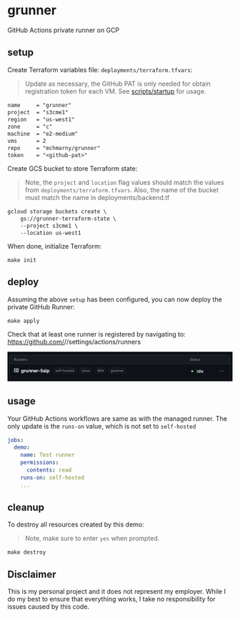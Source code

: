 # grunner

GitHub Actions private runner on GCP

## setup 

Create Terraform variables file: `deployments/terraform.tfvars`:

> Update as necessary, the GitHub PAT is only needed for obtain registration token for each VM. See [scripts/startup](scripts/startup) for usage.

```shell
name     = "grunner"
project  = "s3cme1"
region   = "us-west1"
zone     = "c"
machine  = "e2-medium"
vms      = 2
repo     = "mchmarny/grunner"
token    = "<github-pat>"
```

Create GCS bucket to store Terraform state:

> Note, the `project` and `location` flag values should match the values from `deployments/terraform.tfvars`. Also, the name of the bucket must match the name in deployments/backend.tf

```shell
gcloud storage buckets create \
    gs://grunner-terraform-state \
    --project s3cme1 \
    --location us-west1
```

When done, initialize Terraform:

```shell
make init
```

## deploy

Assuming the above `setup` has been configured, you can now deploy the private GitHub Runner:

```shell
make apply
```

Check that at least one runner is registered by navigating to: https://github.com/<owner>/<repo>/settings/actions/runners 

![](assets/runners.png)

## usage

Your GitHub Actions workflows are same as with the managed runner. The only update is the `runs-on` value, which is not set to `self-hosted`

```yaml
jobs:
  demo:
    name: Test runner
    permissions:
      contents: read
    runs-on: self-hosted
    ...
```

## cleanup

To destroy all resources created by this demo:

> Note, make sure to enter `yes` when prompted.

```shell
make destroy
```

## Disclaimer

This is my personal project and it does not represent my employer. While I do my best to ensure that everything works, I take no responsibility for issues caused by this code.






